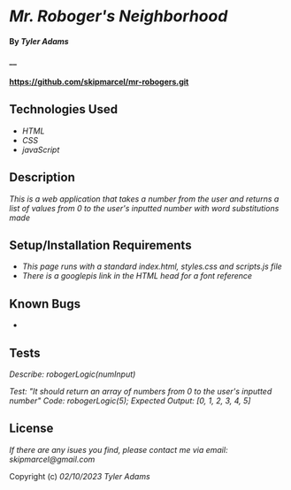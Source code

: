 # _Mr. Roboger's Neighborhood_

#### By _**Tyler Adams**_

#### \_\_

#### https://github.com/skipmarcel/mr-robogers.git

## Technologies Used

- _HTML_
- _CSS_
- _javaScript_

## Description

_This is a web application that takes a number from the user and returns a list of values from 0 to the user's inputted number with word substitutions made_

## Setup/Installation Requirements

- _This page runs with a standard index.html, styles.css and scripts.js file_
- _There is a googlepis link in the HTML head for a font reference_

## Known Bugs

-

## Tests

_Describe: robogerLogic(numInput)_

_Test: "It should return an array of numbers from 0 to the user's inputted number"_
_Code: robogerLogic(5);_
_Expected Output: [0, 1, 2, 3, 4, 5]_

## License

_If there are any isues you find, please contact me via email: skipmarcel@gmail.com_

Copyright (c) _02/10/2023_ _Tyler Adams_
